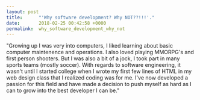 ```yaml
---
layout: post
title:      "'Why software development? Why NOT??!!!'."
date:       2018-02-25 00:42:58 +0000
permalink:  why_software_development_why_not
---
```



"Growing up I was very into computers, I liked learning about basic computer maintenence and operations. I also loved playing MMORPG's and first person shooters. But I was also a bit of a jock, I took part in many sports teams (mostly soccer). With regards to software engineering, it wasn't until I started college when I wrote my first few lines of HTML in my web design class that I realized coding was for me. I've now developed a passion for this field and have made a decision to push myself as hard as I can to grow into the best developer I can be."

 
